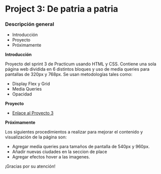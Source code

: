 # Project 3: De patria a patria
### Descripción general    
* Introducción  
* Proyecto 
* Próximamente
  
**Introducción**    
  
Proyecto del sprint 3 de Practicum usando HTML y CSS. Contiene una sola página web dividida en 6 distintos bloques y uso de media queries para pantallas de 320px y 768px. Se usan metodologías tales como: 

* Display Flex y Grid
* Media Queries
* Opacidad
  
**Proyecto**  
  
* [Enlace al Proyecto 3](https://carlosagc96.github.io/web_project_3_esp/)  
  
**Próximamente**  
  
Los siguientes procedimientos a realizar para mejorar el contenido y visualización de la página son:

* Agregar media queries para tamaños de pantalla de 540px y 960px.
* Añadir nuevas ciudades en la seccion de place
* Agregar efectos hover a las imagenes.
  
¡Gracias por su atención! 

